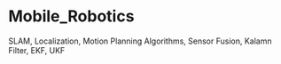 # Mobile_Robotics
SLAM, Localization, Motion Planning Algorithms, Sensor Fusion, Kalamn Filter, EKF, UKF
